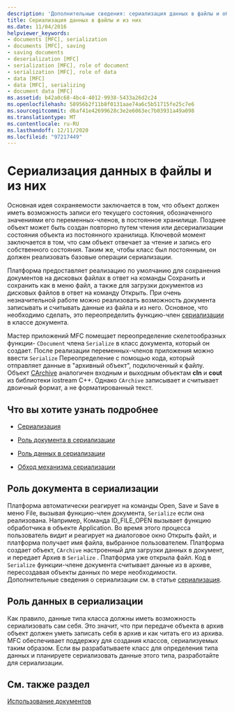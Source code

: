 ```yaml
---
description: 'Дополнительные сведения: сериализация данных в файлы и обратно'
title: Сериализация данных в файлы и из них
ms.date: 11/04/2016
helpviewer_keywords:
- documents [MFC], serialization
- documents [MFC], saving
- saving documents
- deserialization [MFC]
- serialization [MFC], role of document
- serialization [MFC], role of data
- data [MFC]
- data [MFC], serializing
- document data [MFC]
ms.assetid: b42a0c68-4bc4-4012-9938-5433a26d2c24
ms.openlocfilehash: 58956b2f11b8f0131aae74a6c5b51715fe25c7e6
ms.sourcegitcommit: d6af41e42699628c3e2e6063ec7b03931a49a098
ms.translationtype: MT
ms.contentlocale: ru-RU
ms.lasthandoff: 12/11/2020
ms.locfileid: "97217449"
---
```

# <a name="serializing-data-to-and-from-files"></a>Сериализация данных в файлы и из них

Основная идея сохраняемости заключается в том, что объект должен иметь возможность записи его текущего состояния, обозначенного значениями его переменных-членов, в постоянное хранилище. Позднее объект может быть создан повторно путем чтения или десериализации состояния объекта из постоянного хранилища. Ключевой момент заключается в том, что сам объект отвечает за чтение и запись его собственного состояния. Таким же, чтобы класс был постоянным, он должен реализовать базовые операции сериализации.

Платформа предоставляет реализацию по умолчанию для сохранения документов на дисковых файлах в ответ на команды Сохранить и сохранить как в меню файл, а также для загрузки документов из дисковых файлов в ответ на команду Открыть. При очень незначительной работе можно реализовать возможность документа записывать и считывать данные из файла и из него. Основное, что необходимо сделать, это переопределить функцию-член [сериализации](../mfc/reference/cobject-class.md#serialize) в классе документа.

Мастер приложений MFC помещает переопределение скелетообразных функции- `CDocument` члена `Serialize` в класс документа, который он создает. После реализации переменных-членов приложения можно ввести `Serialize` Переопределение с помощью кода, который отправляет данные в "архивный объект", подключенный к файлу. Объект [CArchive](../mfc/reference/carchive-class.md) аналогичен входным и выходным объектам **cIn** и **cout** из библиотеки iostream C++. Однако `CArchive` записывает и считывает двоичный формат, а не форматированный текст.

## <a name="what-do-you-want-to-know-more-about"></a>Что вы хотите узнать подробнее

- [Сериализация](../mfc/serialization-in-mfc.md)

- [Роль документа в сериализации](#_core_the_document.92.s_role_in_serialization)

- [Роль данных в сериализации](#_core_the_data.92.s_role_in_serialization)

- [Обход механизма сериализации](../mfc/bypassing-the-serialization-mechanism.md)

## <a name="the-documents-role-in-serialization"></a><a name="_core_the_document.92.s_role_in_serialization"></a> Роль документа в сериализации

Платформа автоматически реагирует на команды Open, Save и Save в меню File, вызывая функцию-член документа, `Serialize` если она реализована. Например, Команда ID_FILE_OPEN вызывает функцию обработчика в объекте Application. Во время этого процесса пользователь видит и реагирует на диалоговое окно Открыть файл, и платформа получает имя файла, выбранное пользователем. Платформа создает объект, `CArchive` настроенный для загрузки данных в документ, и передает Архив в `Serialize` . Платформа уже открыла файл. Код в `Serialize` функции-члене документа считывает данные из в архиве, пересоздавая объекты данных по мере необходимости. Дополнительные сведения о сериализации см. в статье [сериализация](../mfc/serialization-in-mfc.md).

## <a name="the-datas-role-in-serialization"></a><a name="_core_the_data.92.s_role_in_serialization"></a> Роль данных в сериализации

Как правило, данные типа класса должны иметь возможность сериализовать сам себя. Это значит, что при передаче объекта в архив объект должен уметь записать себя в архив и как читать его из архива. MFC обеспечивает поддержку для создания классов, сериализуемых таким образом. Если вы разрабатываете класс для определения типа данных и планируете сериализовать данные этого типа, разработайте для сериализации.

## <a name="see-also"></a>См. также раздел

[Использование документов](../mfc/using-documents.md)
